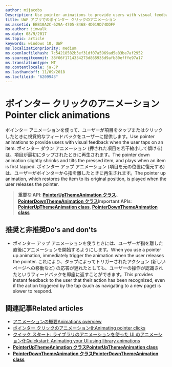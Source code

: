 ```yaml
---
author: mijacobs
Description: Use pointer animations to provide users with visual feedback when the user taps on an item.
title: UWP アプリでのポインター クリックのアニメーション
ms.assetid: EEB10A2C-629A-4705-8468-4D019D74DDFF
ms.author: jimwalk
ms.date: 08/9/2017
ms.topic: article
keywords: windows 10, UWP
ms.localizationpriority: medium
ms.openlocfilehash: 7c54218582b3ef31df07a5969ad5e83be7af2952
ms.sourcegitcommit: 38f06f1714334273d865935d9afb80efffe97a17
ms.translationtype: MT
ms.contentlocale: ja-JP
ms.lasthandoff: 11/09/2018
ms.locfileid: "6209943"
---
```

# <a name="pointer-click-animations"></a><span data-ttu-id="5799a-103">ポインター クリックのアニメーション</span><span class="sxs-lookup"><span data-stu-id="5799a-103">Pointer click animations</span></span>



<span data-ttu-id="5799a-104">ポインター アニメーションを使って、ユーザーが項目をタップまたはクリックしたときに視覚的なフィードバックをユーザーに提供します。</span><span class="sxs-lookup"><span data-stu-id="5799a-104">Use pointer animations to provide users with visual feedback when the user taps on an item.</span></span> <span data-ttu-id="5799a-105">ポインター ダウン アニメーション (押された項目を若干縮小して傾ける) は、項目が最初にタップされたときに再生されます。</span><span class="sxs-lookup"><span data-stu-id="5799a-105">The pointer down animation slightly shrinks and tilts the pressed item, and plays when an item is first tapped.</span></span> <span data-ttu-id="5799a-106">ポインター アップ アニメーション (項目を元の位置に復元する) は、ユーザーがポインターから指を離したときに再生されます。</span><span class="sxs-lookup"><span data-stu-id="5799a-106">The pointer up animation, which restores the item to its original position, is played when the user releases the pointer.</span></span>


> <span data-ttu-id="5799a-107">**重要な API**: [**PointerUpThemeAnimation クラス**](https://msdn.microsoft.com/library/windows/apps/hh969168)、[**PointerDownThemeAnimation クラス**](https://msdn.microsoft.com/library/windows/apps/hh969164)</span><span class="sxs-lookup"><span data-stu-id="5799a-107">**Important APIs**: [**PointerUpThemeAnimation class**](https://msdn.microsoft.com/library/windows/apps/hh969168), [**PointerDownThemeAnimation class**](https://msdn.microsoft.com/library/windows/apps/hh969164)</span></span>


## <a name="dos-and-donts"></a><span data-ttu-id="5799a-108">推奨と非推奨</span><span class="sxs-lookup"><span data-stu-id="5799a-108">Do's and don'ts</span></span>

-   <span data-ttu-id="5799a-109">ポインター アップ アニメーションを使うときには、ユーザーが指を離した直後にアニメーションを開始するようにします。</span><span class="sxs-lookup"><span data-stu-id="5799a-109">When you use a pointer up animation, immediately trigger the animation when the user releases the pointer.</span></span> <span data-ttu-id="5799a-110">これにより、タップによってトリガーされたアクション (新しいページへの移動など) の応答が遅れたとしても、ユーザーの操作が認識されたというフィードバックを即座に返すことができます。</span><span class="sxs-lookup"><span data-stu-id="5799a-110">This provides instant feedback to the user that their action has been recognized, even if the action triggered by the tap (such as navigating to a new page) is slower to respond.</span></span>

## <a name="related-articles"></a><span data-ttu-id="5799a-111">関連記事</span><span class="sxs-lookup"><span data-stu-id="5799a-111">Related articles</span></span>

* [<span data-ttu-id="5799a-112">アニメーションの概要</span><span class="sxs-lookup"><span data-stu-id="5799a-112">Animations overview</span></span>](https://msdn.microsoft.com/library/windows/apps/mt187350)
* [<span data-ttu-id="5799a-113">ポインター クリックのアニメーション化</span><span class="sxs-lookup"><span data-stu-id="5799a-113">Animating pointer clicks</span></span>](https://msdn.microsoft.com/library/windows/apps/xaml/jj649432)
* [<span data-ttu-id="5799a-114">クイック スタート: ライブラリのアニメーションを使った UI のアニメーション化</span><span class="sxs-lookup"><span data-stu-id="5799a-114">Quickstart: Animating your UI using library animations</span></span>](https://msdn.microsoft.com/library/windows/apps/xaml/hh452703)
* [**<span data-ttu-id="5799a-115">PointerUpThemeAnimation クラス</span><span class="sxs-lookup"><span data-stu-id="5799a-115">PointerUpThemeAnimation class</span></span>**](https://msdn.microsoft.com/library/windows/apps/hh969168)
* [**<span data-ttu-id="5799a-116">PointerDownThemeAnimation クラス</span><span class="sxs-lookup"><span data-stu-id="5799a-116">PointerDownThemeAnimation class</span></span>**](https://msdn.microsoft.com/library/windows/apps/hh969164)

 

 





